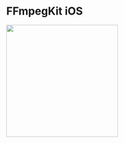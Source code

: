 # FFmpegKit iOS

<img src="https://github.com/arthenica/ffmpeg-kit-test/blob/main/docs/assets/ios.gif" width="295">